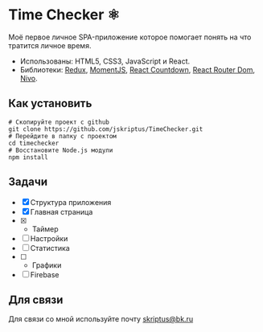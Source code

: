 Time Checker ⚛️
=====================

Моё первое личное SPA-приложение которое помогает понять на что тратится личное время.

* Использованы: HTML5, CSS3, JavaScript и React.
* Библиотеки: [Redux](https://github.com/reduxjs/redux), [MomentJS](https://github.com/moment/moment/), [React Countdown](https://github.com/ndresx/react-countdown), [React Router Dom](https://github.com/ReactTraining/react-router), [Nivo](https://github.com/plouc/nivo).

Как установить
-------------------------
```
# Скопируйте проект с github
git clone https://github.com/jskriptus/TimeChecker.git
# Перейдите в папку с проектом
cd timechecker
# Восстановите Node.js модули
npm install
```

Задачи
-------------------------
- [x] Структура приложения
- [x] Главная страница
- [x] - Таймер
- [ ] Настройки
- [ ] Статистика
- [ ] - Графики
- [ ] Firebase

Для связи
-------------------------
Для связи со мной используйте почту skriptus@bk.ru
